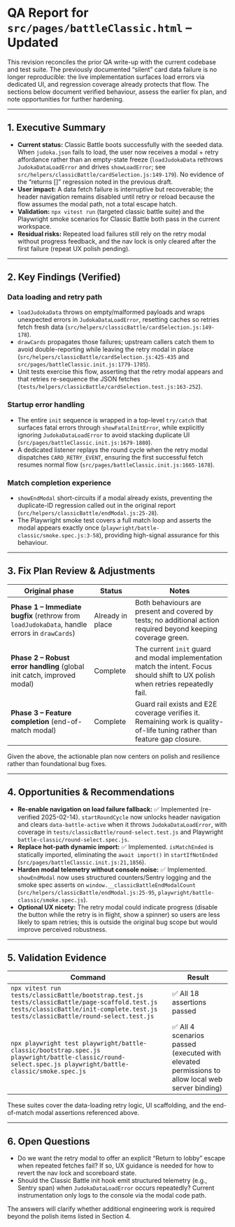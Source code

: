 # QA Report for `src/pages/battleClassic.html` – Updated

This revision reconciles the prior QA write-up with the current codebase and test suite. The previously documented “silent” card data failure is no longer reproducible: the live implementation surfaces load errors via dedicated UI, and regression coverage already protects that flow. The sections below document verified behaviour, assess the earlier fix plan, and note opportunities for further hardening.

---

## 1. Executive Summary

- **Current status:** Classic Battle boots successfully with the seeded data. When `judoka.json` fails to load, the user now receives a modal + retry affordance rather than an empty-state freeze (`loadJudokaData` rethrows `JudokaDataLoadError` and drives `showLoadError`; see `src/helpers/classicBattle/cardSelection.js:149-179`). No evidence of the “returns []” regression noted in the previous draft.
- **User impact:** A data fetch failure is interruptive but recoverable; the header navigation remains disabled until retry or reload because the flow assumes the modal path, not a total escape hatch.
- **Validation:** `npx vitest run` (targeted classic battle suite) and the Playwright smoke scenarios for Classic Battle both pass in the current workspace.
- **Residual risks:** Repeated load failures still rely on the retry modal without progress feedback, and the nav lock is only cleared after the first failure (repeat UX polish pending).

---

## 2. Key Findings (Verified)

### Data loading and retry path

- `loadJudokaData` throws on empty/malformed payloads and wraps unexpected errors in `JudokaDataLoadError`, resetting caches so retries fetch fresh data (`src/helpers/classicBattle/cardSelection.js:149-178`).
- `drawCards` propagates those failures; upstream callers catch them to avoid double-reporting while leaving the retry modal in place (`src/helpers/classicBattle/cardSelection.js:425-435` and `src/pages/battleClassic.init.js:1779-1785`).
- Unit tests exercise this flow, asserting that the retry modal appears and that retries re-sequence the JSON fetches (`tests/helpers/classicBattle/cardSelection.test.js:163-252`).

### Startup error handling

- The entire `init` sequence is wrapped in a top-level `try/catch` that surfaces fatal errors through `showFatalInitError`, while explicitly ignoring `JudokaDataLoadError` to avoid stacking duplicate UI (`src/pages/battleClassic.init.js:1679-1880`).
- A dedicated listener replays the round cycle when the retry modal dispatches `CARD_RETRY_EVENT`, ensuring the first successful fetch resumes normal flow (`src/pages/battleClassic.init.js:1665-1678`).

### Match completion experience

- `showEndModal` short-circuits if a modal already exists, preventing the duplicate-ID regression called out in the original report (`src/helpers/classicBattle/endModal.js:25-28`).
- The Playwright smoke test covers a full match loop and asserts the modal appears exactly once (`playwright/battle-classic/smoke.spec.js:3-58`), providing high-signal assurance for this behaviour.

---

## 3. Fix Plan Review & Adjustments

| Original phase | Status | Notes |
| -------------- | ------ | ----- |
| **Phase 1 – Immediate bugfix** (rethrow from `loadJudokaData`, handle errors in `drawCards`) | Already in place | Both behaviours are present and covered by tests; no additional action required beyond keeping coverage green. |
| **Phase 2 – Robust error handling** (global init catch, improved modal) | Complete | The current `init` guard and modal implementation match the intent. Focus should shift to UX polish when retries repeatedly fail. |
| **Phase 3 – Feature completion** (end-of-match modal) | Complete | Guard rail exists and E2E coverage verifies it. Remaining work is quality-of-life tuning rather than feature gap closure. |

Given the above, the actionable plan now centers on polish and resilience rather than foundational bug fixes.

---

## 4. Opportunities & Recommendations

- **Re-enable navigation on load failure fallback:** ✅ Implemented (re-verified 2025-02-14). `startRoundCycle` now unlocks header navigation and clears `data-battle-active` when it throws `JudokaDataLoadError`, with coverage in `tests/classicBattle/round-select.test.js` and Playwright `battle-classic/round-select.spec.js`.
- **Replace hot-path dynamic import:** ✅ Implemented. `isMatchEnded` is statically imported, eliminating the `await import()` in `startIfNotEnded` (`src/pages/battleClassic.init.js:21,1856`).
- **Harden modal telemetry without console noise:** ✅ Implemented. `showEndModal` now uses structured counters/Sentry logging and the smoke spec asserts on `window.__classicBattleEndModalCount` (`src/helpers/classicBattle/endModal.js:25-95`, `playwright/battle-classic/smoke.spec.js`).
- **Optional UX nicety:** The retry modal could indicate progress (disable the button while the retry is in flight, show a spinner) so users are less likely to spam retries; this is outside the original bug scope but would improve perceived robustness.

---

## 5. Validation Evidence

| Command | Result |
| ------- | ------ |
| `npx vitest run tests/classicBattle/bootstrap.test.js tests/classicBattle/page-scaffold.test.js tests/classicBattle/init-complete.test.js tests/classicBattle/round-select.test.js` | ✅ All 18 assertions passed |
| `npx playwright test playwright/battle-classic/bootstrap.spec.js playwright/battle-classic/round-select.spec.js playwright/battle-classic/smoke.spec.js` | ✅ All 4 scenarios passed (executed with elevated permissions to allow local web server binding) |

These suites cover the data-loading retry logic, UI scaffolding, and the end-of-match modal assertions referenced above.

---

## 6. Open Questions

- Do we want the retry modal to offer an explicit “Return to lobby” escape when repeated fetches fail? If so, UX guidance is needed for how to revert the nav lock and scoreboard state.
- Should the Classic Battle init hook emit structured telemetry (e.g., Sentry span) when `JudokaDataLoadError` occurs repeatedly? Current instrumentation only logs to the console via the modal code path.

The answers will clarify whether additional engineering work is required beyond the polish items listed in Section 4.
